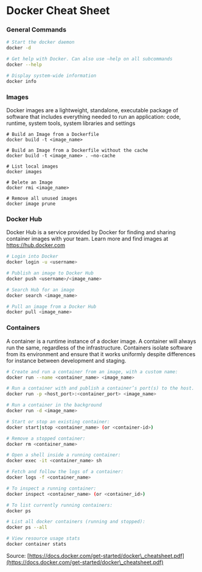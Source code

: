 # Docker Cheat Sheet

### General Commands

```bash
# Start the docker daemon
docker -d

# Get help with Docker. Can also use –help on all subcommands
docker --help

# Display system-wide information
docker info
```

### Images

Docker images are a lightweight, standalone, executable package of software that includes everything needed to run an application: code, runtime, system tools, system libraries and settings

```
# Build an Image from a Dockerfile
docker build -t <image_name> 

# Build an Image from a Dockerfile without the cache
docker build -t <image_name> . –no-cache 

# List local images
docker images 

# Delete an Image
docker rmi <image_name> 

# Remove all unused images
docker image prune 
```

### Docker Hub

Docker Hub is a service provided by Docker for finding and sharing container images with your team. Learn more and find images at https://hub.docker.com

```bash
# Login into Docker
docker login -u <username>

# Publish an image to Docker Hub
docker push <username>/<image_name>

# Search Hub for an image
docker search <image_name>

# Pull an image from a Docker Hub
docker pull <image_name>

```

### Containers

A container is a runtime instance of a docker image. A container will always run the same, regardless of the infrastructure. Containers isolate software from its environment and ensure that it works uniformly despite differences for instance between development and staging.

```bash
# Create and run a container from an image, with a custom name:
docker run --name <container_name> <image_name>

# Run a container with and publish a container’s port(s) to the host.
docker run -p <host_port>:<container_port> <image_name>

# Run a container in the background
docker run -d <image_name>

# Start or stop an existing container:
docker start|stop <container_name> (or <container-id>)

# Remove a stopped container:
docker rm <container_name>

# Open a shell inside a running container:
docker exec -it <container_name> sh

# Fetch and follow the logs of a container:
docker logs -f <container_name>

# To inspect a running container:
docker inspect <container_name> (or <container_id>)

# To list currently running containers:
docker ps

# List all docker containers (running and stopped):
docker ps --all

# View resource usage stats
docker container stats
```

Source: [https://docs.docker.com/get-started/docker\_cheatsheet.pdf](https://docs.docker.com/get-started/docker\_cheatsheet.pdf)

